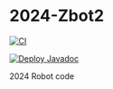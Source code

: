 # 2024-Zbot2

[![CI](https://github.com/FirewallRobotics/2024-Zbot2/actions/workflows/main.yml/badge.svg)](https://github.com/FirewallRobotics/2024-Zbot2/actions/workflows/main.yml)

[![Deploy Javadoc](https://github.com/FirewallRobotics/2024-Zbot2/actions/workflows/deploy-javadoc.yml/badge.svg)](https://github.com/FirewallRobotics/2024-Zbot2/actions/workflows/deploy-javadoc.yml)

2024 Robot code
